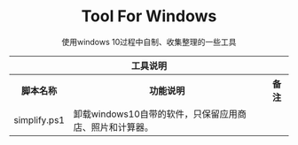 # <h1 align="center">Tool For Windows</h1>

<p align="center">使用windows 10过程中自制、收集整理的一些工具</p>

<table>
    <tr>
        <th colspan="3" align="center">工具说明</th>
    </tr>
    <tr>
        <th align="center">脚本名称</th><th align="center">功能说明</th><th align="center">备注</th>
    </tr>
    <!-- 模板
    <tr>
        <td align="center"></td><td></td><td></td>
    </tr>
	-->
    <tr>
        <td align="center">simplify.ps1</td><td>卸载windows10自带的软件，只保留应用商店、照片和计算器。</td><td></td>
    </tr>
</table>

